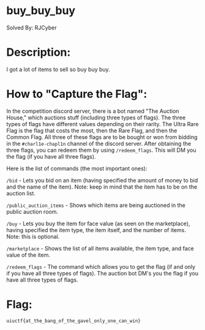 # buy_buy_buy
Solved By: RJCyber

# Description:
I got a lot of items to sell so buy buy buy.

# How to "Capture the Flag":
In the competition discord server, there is a bot named "The Auction House," which auctions stuff (including three types of flags). The three types of flags have different values depending on their rarity. The Ultra Rare Flag is the flag that costs the most, then the Rare Flag, and then the Common Flag. All three of these flags are to be bought or won from bidding in the ```#charl1e-chapl1n``` channel of the discord server. After obtaining the three flags, you can redeem them by using ```/redeem_flags```. This will DM you the flag (if you have all three flags).

Here is the list of commands (the most important ones):

```/bid``` - Lets you bid on an item (having specified the amount of money to bid and the name of the item). Note: keep in mind that the item has to be on the auction list.

```/public_auction_items``` - Shows which items are being auctioned in the public auction room.

```/buy``` - Lets you buy the item for face value (as seen on the marketplace), having specified the item type, the item itself, and the number of items. Note: this is optional.

```/marketplace``` - Shows the list of all items available, the item type, and face value of the item.

```/redeem_flags``` - The command which allows you to get the flag (if and only if you have all three types of flags). The auction bot DM's you the flag if you have all three types of flags.


# Flag:
```uiuctf{at_the_bang_of_the_gavel_only_one_can_win}```
